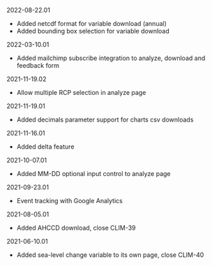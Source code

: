 2022-08-22.01
  * Added netcdf format for variable download (annual)
  * Added bounding box selection for variable download

2022-03-10.01
  * Added mailchimp subscribe integration to analyze, download and feedback form

2021-11-19.02
  * Allow multiple RCP selection in analyze page

2021-11-19.01
  * Added decimals parameter support for charts csv downloads

2021-11-16.01
  * Added delta feature

2021-10-07.01
  * Added MM-DD optional input control to analyze page

2021-09-23.01
  * Event tracking with Google Analytics

2021-08-05.01
  * Added AHCCD download, close CLIM-39

2021-06-10.01
  * Added sea-level change variable to its own page, close CLIM-40

